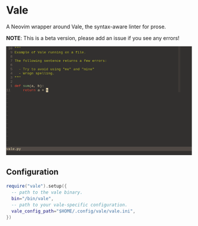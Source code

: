 # Vale

A Neovim wrapper around Vale, the syntax-aware linter for prose.

**NOTE**: This is a beta version, please add an issue if you see any errors!

![demo](static/vale_demo.gif)

## Configuration

```lua
require("vale").setup({
  -- path to the vale binary.
  bin="/bin/vale",
  -- path to your vale-specific configuration.
  vale_config_path="$HOME/.config/vale/vale.ini",
})
```
